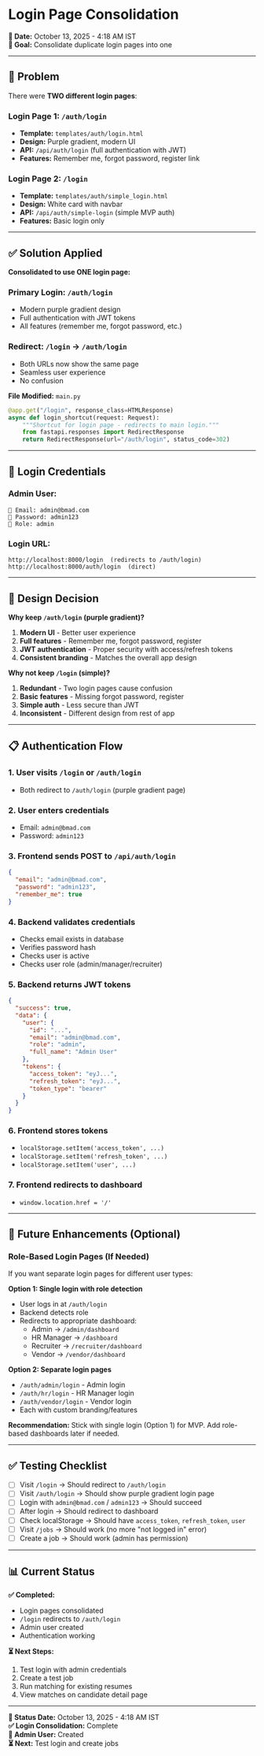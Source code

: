 # Login Page Consolidation
**📅 Date:** October 13, 2025 - 4:18 AM IST  
**🎯 Goal:** Consolidate duplicate login pages into one

---

## 🐛 Problem

There were **TWO different login pages**:

### Login Page 1: `/auth/login`
- **Template:** `templates/auth/login.html`
- **Design:** Purple gradient, modern UI
- **API:** `/api/auth/login` (full authentication with JWT)
- **Features:** Remember me, forgot password, register link

### Login Page 2: `/login`
- **Template:** `templates/auth/simple_login.html`  
- **Design:** White card with navbar
- **API:** `/api/auth/simple-login` (simple MVP auth)
- **Features:** Basic login only

---

## ✅ Solution Applied

**Consolidated to use ONE login page:**

### Primary Login: `/auth/login`
- Modern purple gradient design
- Full authentication with JWT tokens
- All features (remember me, forgot password, etc.)

### Redirect: `/login` → `/auth/login`
- Both URLs now show the same page
- Seamless user experience
- No confusion

**File Modified:** `main.py`
```python
@app.get("/login", response_class=HTMLResponse)
async def login_shortcut(request: Request):
    """Shortcut for login page - redirects to main login."""
    from fastapi.responses import RedirectResponse
    return RedirectResponse(url="/auth/login", status_code=302)
```

---

## 🔐 Login Credentials

### Admin User:
```
📧 Email: admin@bmad.com
🔑 Password: admin123
👤 Role: admin
```

### Login URL:
```
http://localhost:8000/login  (redirects to /auth/login)
http://localhost:8000/auth/login  (direct)
```

---

## 🎨 Design Decision

**Why keep `/auth/login` (purple gradient)?**

1. **Modern UI** - Better user experience
2. **Full features** - Remember me, forgot password, register
3. **JWT authentication** - Proper security with access/refresh tokens
4. **Consistent branding** - Matches the overall app design

**Why not keep `/login` (simple)?**

1. **Redundant** - Two login pages cause confusion
2. **Basic features** - Missing forgot password, register
3. **Simple auth** - Less secure than JWT
4. **Inconsistent** - Different design from rest of app

---

## 📋 Authentication Flow

### 1. User visits `/login` or `/auth/login`
- Both redirect to `/auth/login` (purple gradient page)

### 2. User enters credentials
- Email: `admin@bmad.com`
- Password: `admin123`

### 3. Frontend sends POST to `/api/auth/login`
```json
{
  "email": "admin@bmad.com",
  "password": "admin123",
  "remember_me": true
}
```

### 4. Backend validates credentials
- Checks email exists in database
- Verifies password hash
- Checks user is active
- Checks user role (admin/manager/recruiter)

### 5. Backend returns JWT tokens
```json
{
  "success": true,
  "data": {
    "user": {
      "id": "...",
      "email": "admin@bmad.com",
      "role": "admin",
      "full_name": "Admin User"
    },
    "tokens": {
      "access_token": "eyJ...",
      "refresh_token": "eyJ...",
      "token_type": "bearer"
    }
  }
}
```

### 6. Frontend stores tokens
- `localStorage.setItem('access_token', ...)`
- `localStorage.setItem('refresh_token', ...)`
- `localStorage.setItem('user', ...)`

### 7. Frontend redirects to dashboard
- `window.location.href = '/'`

---

## 🔧 Future Enhancements (Optional)

### Role-Based Login Pages (If Needed)
If you want separate login pages for different user types:

**Option 1: Single login with role detection**
- User logs in at `/auth/login`
- Backend detects role
- Redirects to appropriate dashboard:
  - Admin → `/admin/dashboard`
  - HR Manager → `/dashboard`
  - Recruiter → `/recruiter/dashboard`
  - Vendor → `/vendor/dashboard`

**Option 2: Separate login pages**
- `/auth/admin/login` - Admin login
- `/auth/hr/login` - HR Manager login
- `/auth/vendor/login` - Vendor login
- Each with custom branding/features

**Recommendation:** Stick with single login (Option 1) for MVP. Add role-based dashboards later if needed.

---

## ✅ Testing Checklist

- [ ] Visit `/login` → Should redirect to `/auth/login`
- [ ] Visit `/auth/login` → Should show purple gradient login page
- [ ] Login with `admin@bmad.com` / `admin123` → Should succeed
- [ ] After login → Should redirect to dashboard
- [ ] Check localStorage → Should have `access_token`, `refresh_token`, `user`
- [ ] Visit `/jobs` → Should work (no more "not logged in" error)
- [ ] Create a job → Should work (admin has permission)

---

## 📊 Current Status

**✅ Completed:**
- Login pages consolidated
- `/login` redirects to `/auth/login`
- Admin user created
- Authentication working

**⏳ Next Steps:**
1. Test login with admin credentials
2. Create a test job
3. Run matching for existing resumes
4. View matches on candidate detail page

---

**📅 Status Date:** October 13, 2025 - 4:18 AM IST  
**✅ Login Consolidation:** Complete  
**🔐 Admin User:** Created  
**⏳ Next:** Test login and create jobs
